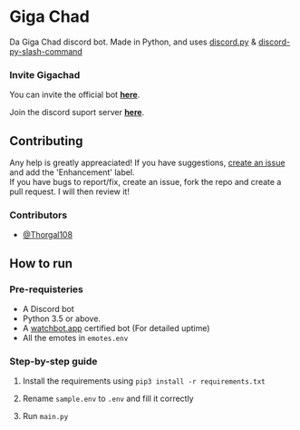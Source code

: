 # Giga Chad 
Da Giga Chad discord bot. Made in Python, and uses [discord.py](https://github.com/Rapptz/discord.py) & [discord-py-slash-command](https://github.com/eunwoo1104/discord-py-slash-command)

### Invite Gigachad

You can invite the official bot **[here](https://discord.com/oauth2/authorize?client_id=843550872293867570&permissions=67584&scope=bot%20applications.commands)**.

Join the discord suport server **[here](https://discord.gg/atPkjGgDBD)**.

## Contributing
Any help is greatly appreaciated! If you have suggestions, [create an issue](https://github.com/Thorgal108/gigachad-bot/issues/new) and add the 'Enhancement' label.</br>If you
have bugs to report/fix, create an issue, fork the repo and create a pull request. I will then review it!

### Contributors

* [@Thorgal108](https://github.com/Thorgal108/)


## How to run

### Pre-requisteries
* A Discord bot 
* Python 3.5 or above.
* A [watchbot.app](https://watchbot.app) certified bot (For detailed uptime)
* All the emotes in `emotes.env`

### Step-by-step guide
1. Install the requirements using
`pip3 install -r requirements.txt`


2. Rename `sample.env` to `.env` and fill it correctly


3. Run `main.py`
